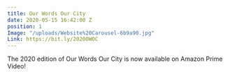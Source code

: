 ```yaml
---
title: Our Words Our City
date: 2020-05-15 16:42:00 Z
position: 1
Image: "/uploads/Website%20Carousel-6b9a90.jpg"
Link: https://bit.ly/2020OWOC
---
```


The 2020 edition of Our Words Our City is now available on Amazon Prime Video!